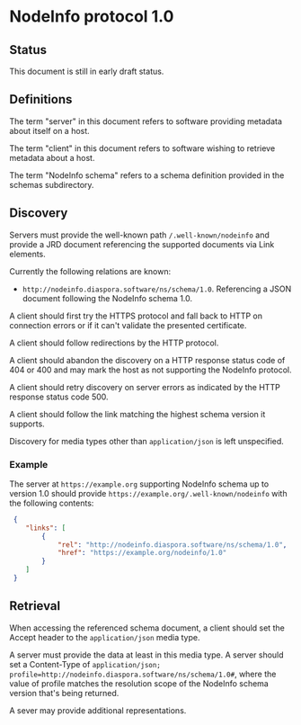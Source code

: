 # NodeInfo protocol 1.0

## Status

This document is still in early draft status.

## Definitions

The term "server" in this document refers to software providing
metadata about itself on a host.

The term "client" in this document refers to software wishing to
retrieve metadata about a host.

The term "NodeInfo schema" refers to a schema definition provided in the
schemas subdirectory.

## Discovery

Servers must provide the well-known path `/.well-known/nodeinfo` and
provide a JRD document referencing the supported documents via Link
elements.

Currently the following relations are known:

* `http://nodeinfo.diaspora.software/ns/schema/1.0`. Referencing a JSON document
  following the NodeInfo schema 1.0.

A client should first try the HTTPS protocol and fall back to HTTP on
connection errors or if it can't validate the presented certificate.

A client should follow redirections by the HTTP protocol.

A client should abandon the discovery on a HTTP response status code of
404 or 400 and may mark the host as not supporting the NodeInfo protocol.

A client should retry discovery on server errors as indicated by the
HTTP response status code 500.

A client should follow the link matching the highest schema version it
supports.

Discovery for media types other than `application/json` is left
unspecified.

### Example

The server at `https://example.org` supporting NodeInfo schema up to version
1.0 should provide `https://example.org/.well-known/nodeinfo` with the following
contents:

```json
 {
    "links": [
        {
            "rel": "http://nodeinfo.diaspora.software/ns/schema/1.0",
            "href": "https://example.org/nodeinfo/1.0"
        }
    ]
 }
```


## Retrieval

When accessing the referenced schema document, a client should set the
Accept header to the `application/json` media type.

A server must provide the data at least in this media type. A server should
set a Content-Type of
`application/json; profile=http://nodeinfo.diaspora.software/ns/schema/1.0#`,
where the value of profile matches the resolution scope of the NodeInfo
schema version that's being returned.

A sever may provide additional representations.
